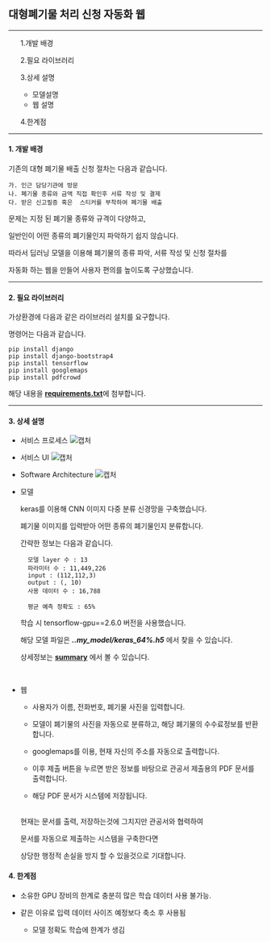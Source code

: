 ## 대형폐기물 처리 신청 자동화 웹

-----

<ol>
1.개발 배경

2.필요 라이브러리

3.상세 설명

- 모델설명
- 웹 설명

4.한계점

</ol>

------

#### 1. 개발 배경

기존의 대형 폐기물 배출 신청 절차는 다음과 같습니다.

    가. 인근 담당기관에 방문
    나. 폐기물 종류와 금액 직접 확인후 서류 작성 및 결제
    다. 받은 신고필증 혹은  스티커를 부착하여 폐기물 배출

문제는 지정 된 폐기물 종류와 규격이 다양하고, 

일반인이 어떤 종류의 폐기물인지 파악하기 쉽지 않습니다.

따라서 딥러닝 모델을 이용해 폐기물의 종류 파악, 서류 작성 및 신청 절차를

자동화 하는 웹을 만들어 사용자 편의를 높이도록 구상했습니다.

-------

#### 2. 필요 라이브러리

가상환경에 다음과 같은 라이브러리 설치를 요구합니다.

명령어는 다음과 같습니다.

    pip install django
    pip install django-bootstrap4
    pip install tensorflow
    pip install googlemaps
    pip install pdfcrowd

해당 내용을 [**requirements.txt**](requierments.txt)에 첨부합니다.

-----

#### 3. 상세 설명
- 서비스 프로세스
![캡처](https://user-images.githubusercontent.com/86655679/191920441-20d51dd1-0ff8-40ca-9206-5c291fbeb10c.PNG)

- 서비스 UI
![캡처](https://user-images.githubusercontent.com/86655679/191921191-bfe7352d-94ba-4920-8a47-25f44a411cae.PNG)

- Software Architecture
![캡처](https://user-images.githubusercontent.com/86655679/191921775-ae1f13b0-b74b-472e-8dbd-d5c51b3f4fe2.PNG)
- 모델

    keras를 이용해 CNN 이미지 다중 분류 신경망을 구축했습니다.

    폐기물 이미지를 입력받아 어떤 종류의 폐기물인지 분류합니다.
    
    간략한 정보는 다음과 같습니다.
        
        모델 layer 수 : 13
        파라미터 수 : 11,449,226
        input : (112,112,3)
        output : (, 10)
        사용 데이터 수 : 16,788

        평균 예측 정확도 : 65%

    학습 시 tensorflow-gpu==2.6.0 버전을 사용했습니다.
  
    해당 모델 파일은 _**..my_model/keras_64%.h5**_ 에서 찾을 수 있습니다.
    
    상세정보는 [**summary**](model_summary.txt) 에서 볼 수 있습니다.
  
<br>

- 웹 

    - 사용자가 이름, 전화번호, 폐기물 사진을 입력합니다.
    - 모델이 폐기물의 사진을 자동으로 분류하고, 해당 폐기물의 수수료정보를 반환합니다.
    - googlemaps를 이용, 현재 자신의 주소를 자동으로 출력합니다.
    
    - 이후 제출 버튼을 누르면 받은 정보를 바탕으로 관공서 제출용의 PDF 문서를 출력합니다.
    - 해당 PDF 문서가 시스템에 저장됩니다.
    
  <br>
  현재는 문서를 출력, 저장하는것에 그치지만 관공서와 협력하여 
  
  문서를 자동으로 제출하는 시스템을 구축한다면
  
  상당한 행정적 손실을 방지 할 수 있을것으로 기대합니다.

    
#### 4. 한계점

 - 소유한 GPU 장비의 한계로 충분히 많은 학습 데이터 사용 불가능.
 - 같은 이유로 입력 데이터 사이즈 예정보다 축소 후 사용됨

    - 모델 정확도 학습에 한계가 생김
